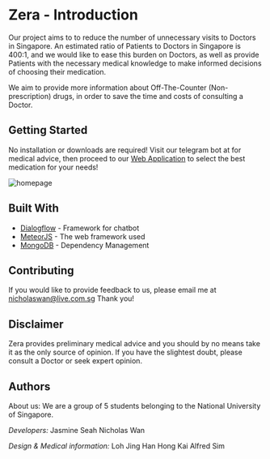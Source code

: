 # Zera - Introduction
Our project aims to to reduce the number of unnecessary visits to Doctors in Singapore. An estimated ratio of Patients to Doctors in Singapore is 400:1, and we would like to ease this burden on Doctors, as well as provide Patients with the necessary medical knowledge to make informed decisions of choosing their medication.

We aim to provide more information about Off-The-Counter (Non-prescription) drugs, in order to save the time and costs of consulting a Doctor. 

## Getting Started

No installation or downloads are required!
Visit our telegram bot at for medical advice,
then proceed to our [Web Application](http://zera.herokuapp.com/home) to select the best medication for your needs!

![homepage](https://user-images.githubusercontent.com/36837883/44577347-6fbe3d80-a7c3-11e8-8482-e0e58b220ea4.JPG)

## Built With
* [Dialogflow](https://dialogflow.com/) - Framework for chatbot
* [MeteorJS](https://www.meteor.com/) - The web framework used
* [MongoDB](https://www.mongodb.com/) - Dependency Management

## Contributing

If you would like to provide feedback to us, please email me at nicholaswan@live.com.sg
Thank you!

## Disclaimer

Zera provides preliminary medical advice and you should by no means take it as the only source of opinion.
If you have the slightest doubt, please consult a Doctor or seek expert opinion.

## Authors
About us: We are a group of 5 students belonging to the National University of Singapore.

*Developers:*
Jasmine Seah
Nicholas Wan

*Design & Medical information:*
Loh Jing Han
Hong Kai
Alfred Sim



